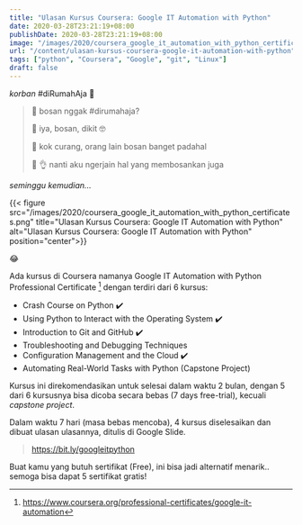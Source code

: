 ```yaml
---
title: "Ulasan Kursus Coursera: Google IT Automation with Python"
date: 2020-03-28T23:21:19+08:00
publishDate: 2020-03-28T23:21:19+08:00
image: "/images/2020/coursera_google_it_automation_with_python_certificates.png"
url: "/content/ulasan-kursus-coursera-google-it-automation-with-python"
tags: ["python", "Coursera", "Google", "git", "Linux"]
draft: false
---
```



_korban_ #diRumahAja :face_with_head_bandage:

> :space_invader: bosan nggak #dirumahaja? 
>
> :robot: iya, bosan, dikit :nerd_face:
>
> :space_invader: kok curang, orang lain bosan banget padahal
>
> :robot: :ok_hand: nanti aku ngerjain hal yang membosankan juga 

_seminggu kemudian..._

{{< figure src="/images/2020/coursera_google_it_automation_with_python_certificates.png" title="Ulasan Kursus Coursera: Google IT Automation with Python" alt="Ulasan Kursus Coursera: Google IT Automation with Python" position="center">}}

:joy:

Ada kursus di Coursera namanya Google IT Automation with Python Professional Certificate [^1] dengan terdiri dari 6 kursus:

* Crash Course on Python :heavy_check_mark:
* Using Python to Interact with the Operating System :heavy_check_mark:
* Introduction to Git and GitHub :heavy_check_mark:
* Troubleshooting and Debugging Techniques
* Configuration Management and the Cloud :heavy_check_mark:
* Automating Real-World Tasks with Python (Capstone Project)

Kursus ini direkomendasikan untuk selesai dalam waktu 2 bulan, dengan 5 dari 6 kursusnya bisa dicoba secara bebas (7 days free-trial), kecuali _capstone project_.

Dalam waktu 7 hari (masa bebas mencoba), 4 kursus diselesaikan dan dibuat ulasan ulasannya, ditulis di Google Slide.

> https://bit.ly/googleitpython

Buat kamu yang butuh sertifikat (Free), ini bisa jadi alternatif menarik.. semoga bisa dapat 5 sertifikat gratis!

[^1]: https://www.coursera.org/professional-certificates/google-it-automation

